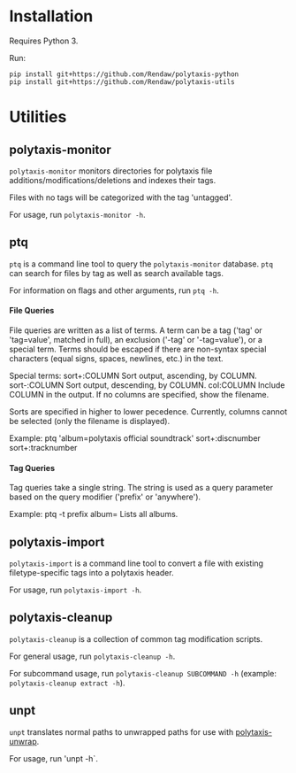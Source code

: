 # Installation

Requires Python 3.

Run:
```
pip install git+https://github.com/Rendaw/polytaxis-python
pip install git+https://github.com/Rendaw/polytaxis-utils
```

# Utilities

## polytaxis-monitor

`polytaxis-monitor` monitors directories for polytaxis file additions/modifications/deletions and indexes their tags.

Files with no tags will be categorized with the tag 'untagged'.

For usage, run `polytaxis-monitor -h`.

## ptq

`ptq` is a command line tool to query the `polytaxis-monitor` database. `ptq` can search for files by tag as well as search available tags.

For information on flags and other arguments, run `ptq -h`.

#### File Queries
File queries are written as a list of terms. A term can be a tag ('tag' or 
'tag=value', matched in full), an exclusion ('-tag' or '-tag=value'), or a 
special term. Terms should be escaped if there are non-syntax special 
characters (equal signs, spaces, newlines, etc.) in the text.

Special terms:
sort+:COLUMN    Sort output, ascending, by COLUMN.
sort-:COLUMN    Sort output, descending, by COLUMN.
col:COLUMN      Include COLUMN in the output. If no columns are specified,
                show the filename.

Sorts are specified in higher to lower pecedence.
Currently, columns cannot be selected (only the filename is displayed).

Example:
ptq 'album=polytaxis official soundtrack' sort+:discnumber sort+:tracknumber

#### Tag Queries
Tag queries take a single string. The string is used as a query parameter
based on the query modifier ('prefix' or 'anywhere').

Example:
ptq -t prefix album=        Lists all albums.

## polytaxis-import

`polytaxis-import` is a command line tool to convert a file with existing filetype-specific tags into a polytaxis header.

For usage, run `polytaxis-import -h`.

## polytaxis-cleanup

`polytaxis-cleanup` is a collection of common tag modification scripts.

For general usage, run `polytaxis-cleanup -h`.

For subcommand usage, run `polytaxis-cleanup SUBCOMMAND -h` (example: `polytaxis-cleanup extract -h`).

## unpt

`unpt` translates normal paths to unwrapped paths for use with [polytaxis-unwrap](https://github.com/Rendaw/polytaxis-unwrap).

For usage, run 'unpt -h`.


